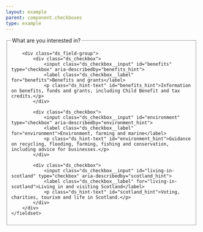 ```yaml
---
layout: example
parent: component.checkboxes
type: example
---
```

<form>
    <fieldset>
        <legend>What are you interested in?</legend>

        <div class="ds_field-group">
            <div class="ds_checkbox">
                <input class="ds_checkbox__input" id="benefits" type="checkbox" aria-describedby="benefits_hint">
                <label class="ds_checkbox__label" for="benefits">Benefits and grants</label>
                <p class="ds_hint-text" id="benefits_hint">Information on benefits, funds and grants, including Child Benefit and tax credits.</p>
            </div>

            <div class="ds_checkbox">
                <input class="ds_checkbox__input" id="environment" type="checkbox" aria-describedby="environment_hint">
                <label class="ds_checkbox__label" for="environment">Environment, farming and marine</label>
                <p class="ds_hint-text" id="environment_hint">Guidance on recycling, flooding, farming, fishing and conservation, including advice for businesses.</p>
            </div>

            <div class="ds_checkbox">
                <input class="ds_checkbox__input" id="living-in-scotland" type="checkbox" aria-describedby="scotland_hint">
                <label class="ds_checkbox__label" for="living-in-scotland">Living in and visiting Scotland</label>
                <p class="ds_hint-text" id="scotland_hint">Voting, charities, tourism and life in Scotland.</p>
            </div>
        </div>
    </fieldset>
</form>
